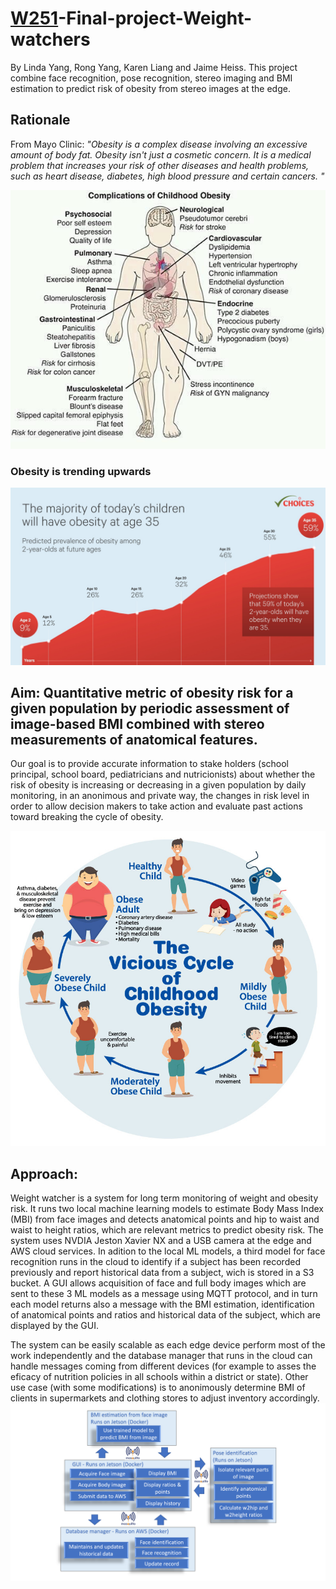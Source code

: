 
# [W251](https://github.com/MIDS-scaling-up/v2 "W251 Fall 2020")-Final-project-Weight-watchers

By Linda Yang, Rong Yang, Karen Liang and Jaime Heiss. This project combine face recognition, pose recognition, stereo imaging and BMI estimation to predict risk of obesity from stereo images at the edge. 

## Rationale

From Mayo Clinic: *"Obesity is a complex disease involving an excessive amount of body fat. Obesity isn't just a cosmetic concern. It is a medical problem that increases your risk of other diseases and health problems, such as heart disease, diabetes, high blood pressure and certain cancers. "*

![Complications associated with obesity](resources/readme_images/complications.jpg)

### Obesity is trending upwards
![obesity trend](resources/readme_images/obesity_prediction_v3.jpg)

## Aim: Quantitative metric of obesity risk for a given population by periodic assessment of image-based BMI combined with stereo measurements of anatomical features. 

Our goal is to provide accurate information to stake holders (school principal, school board, pediatricians and nutricionists) about whether the risk of obesity is increasing or decreasing in a given population by daily monitoring, in an anonimous and private way, the changes in risk level in order to allow decision makers to take action and evaluate past actions toward breaking the cycle of obesity.

![obesity cycle](resources/readme_images/Childhood-Obesity-3.jpg)

## Approach:
Weight watcher is a system for long term monitoring of weight and obesity risk. It runs two local machine learning models to estimate Body Mass Index (MBI) from face images and detects anatomical points and hip to waist and waist to height ratios, which are relevant metrics to predict obesity risk. The system uses NVDIA Jeston Xavier NX and a USB camera at the edge and AWS cloud services. In adition to the local ML models, a third model for face recognition runs in the cloud to identify if a subject has been recorded previously and report historical data from a subject, wich is stored in a S3 bucket. A GUI allows acquisition of face and full body images which are sent to these 3 ML models as a message using MQTT protocol, and in turn each model returns also a message with the BMI estimation, identification of anatomical points and ratios and historical data of the subject, which are displayed by the GUI.

The system can be easily scalable as each edge device perform most of the work independently and the database manager that runs in the cloud can handle messages coming from different devices (for example to asses the eficacy of nutrition policies in all schools within a district or state). Other use case (with some modifications) is to anonimously determine BMI of clients in supermarkets and clothing stores to adjust inventory accordingly.
![framework](framework2.png)
